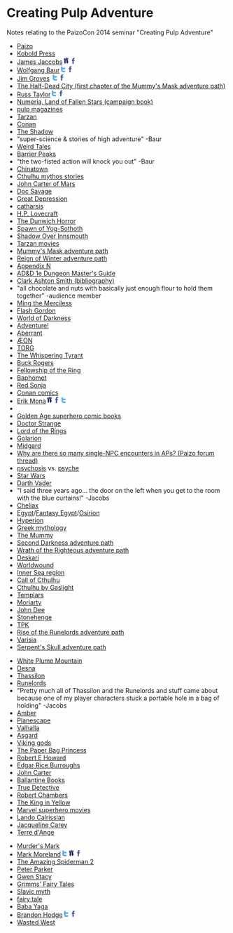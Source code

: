 Creating Pulp Adventure
=======================
Notes relating to the PaizoCon 2014 seminar "Creating Pulp Adventure"

- [Paizo](http://paizo.com)  
- [Kobold Press](http://www.koboldquarterly.com/)  
- [James Jaccobs](http://bigfootcountryblog.blogspot.com/)[<img src="img/paizo-32x32.png" height=16 width="16" />](http://paizo.com/people/JamesJacobs)[<img src="img/facebook-32x32.png" height=16 width="16" />](https://www.facebook.com/james.jacobs.357)  
- [Wolfgang Baur](http://pathfinderwiki.com/wiki/Wolfgang_Baur)[<img src="img/twitter-t-32x32.png" height=16 width="16" />](https://twitter.com/monkeyking)[<img src="img/facebook-32x32.png" height=16 width="16" />](https://www.facebook.com/pages/Wolfgang-Baur/178404008849824)  
- [Jim Groves](http://pathfinderwiki.com/wiki/Jim_Groves)  [<img src="img/twitter-t-32x32.png" height=16 width="16" />](https://twitter.com/)[<img src="img/facebook-32x32.png" height=16 width="16" />](https://www.facebook.com/pages/Jim-Groves-Game-Designer/1434363846828515)
- [The Half-Dead City (first chapter of the Mummy's Mask adventure path)](http://pathfinderwiki.com/wiki/The_Half-Dead_City)  
- [Russ Taylor](http://pathfinderwiki.com/wiki/Russ_Taylor)[<img src="img/twitter-t-32x32.png" height=16 width="16" />](https://twitter.com/innercaine)[<img src="img/facebook-32x32.png" height=16 width="16" />](https://www.facebook.com/)
- [Numeria, Land of Fallen Stars (campaign book)](http://pathfinderwiki.com/wiki/Numeria,_Land_of_Fallen_Stars)  
- [pulp magazines](https://en.wikipedia.org/wiki/Pulp_magazine)  
- [Tarzan](https://en.wikipedia.org/wiki/Tarzan)  
- [Conan](https://en.wikipedia.org/wiki/Conan_the_Barbarian)  
- [The Shadow](https://en.wikipedia.org/wiki/The_Shadow)  
- "super-science & stories of high adventure" -Baur  
- [Weird Tales](https://en.wikipedia.org/wiki/Weird_Tales)  
- [Barrier Peaks](http://www.canonfire.com/wiki/index.php?title=Expedition_to_the_Barrier_Peaks)  
- "the two-fisted action will knock you out" -Baur  
- [Chinatown](http://www.amazon.com/gp/product/B00AEFXN9G/ref=as_li_tl?ie=UTF8&camp=1789&creative=390957&creativeASIN=B00AEFXN9G&linkCode=as2&tag=pathfwiki-20&linkId=XUTSDH2B5RQFCIVK)
- [Cthulhu mythos stories](https://en.wikipedia.org/wiki/H._P._Lovecraft_bibliography)  
- [John Carter of Mars](https://en.wikipedia.org/wiki/John_Carter_of_Mars)  
- [Doc Savage](https://en.wikipedia.org/wiki/Doc_Savage)  
- [Great Depression](https://en.wikipedia.org/wiki/Great_Depression)  
- [catharsis](https://en.wikipedia.org/wiki/Catharsis)  
- [H.P. Lovecraft](https://en.wikipedia.org/wiki/H._P._Lovecraft)
- [The Dunwich Horror](https://en.wikisource.org/wiki/The_Dunwich_Horror)
- [Spawn of Yog-Sothoth](http://pathfinderwiki.com/wiki/Spawn_of_Yog-Sothoth)
- [Shadow Over Innsmouth](https://en.wikisource.org/wiki/The_Shadow_Over_Innsmouth)
- [Tarzan movies](http://www.amazon.com/s/?_encoding=UTF8&camp=1789&creative=390957&field-keywords=tarzan%20-disney&linkCode=ur2&rh=n%3A2625373011%2Ck%3Atarzan%20-disney&sprefix=tarzan%2Ctoys-and-games%2C430&tag=pathfwiki-20&url=search-alias%3Dmovies-tv&linkId=7OLLY7V3H74RZ3MN)  
- [Mummy's Mask adventure path](http://pathfinderwiki.com/wiki/Mummy%27s_Mask_Adventure_Path)  
- [Reign of Winter adventure path](http://pathfinderwiki.com/wiki/Reign_of_Winter) 
- [Appendix N](appendix_n.htm)  
- [AD&D 1e Dungeon Master's Guide](https://en.wikipedia.org/wiki/Dungeon_Master%27s_Guide#Advanced_Dungeons_.26_Dragons)
- [Clark Ashton Smith (bibliography)](https://en.wikipedia.org/wiki/Clark_Ashton_Smith#Bibliography)  
- "all chocolate and nuts with basically just enough flour to hold them together" -audience member  
- [Ming the Merciless](https://en.wikipedia.org/wiki/Ming_the_Merciless)  
- [Flash Gordon](https://en.wikipedia.org/wiki/Flash_Gordon)  
- [World of Darkness](http://whitewolf.wikia.com/wiki/World_of_Darkness)  
- [Adventure!](http://whitewolf.wikia.com/wiki/Adventure!)
- [Aberrant](http://whitewolf.wikia.com/wiki/Aberrant)
- [ÆON](http://whitewolf.wikia.com/wiki/Trinity)
- [TORG](https://en.wikipedia.org/wiki/Torg)  
- [The Whispering Tyrant](http://pathfinderwiki.com/wiki/Whispering_Tyrant)  
- [Buck Rogers](https://en.wikipedia.org/wiki/Buck_Rogers)  
- [Fellowship of the Ring](http://lotr.wikia.com/wiki/Fellowship_of_the_Ring)  
- [Baphomet](http://pathfinderwiki.com/wiki/Baphomet)
- [Red Sonja](https://en.wikipedia.org/wiki/Jirel_of_Joiry)  
- [Conan comics](https://en.wikipedia.org/wiki/Conan_(comics))  
- [Erik Mona](http://erikmona.wordpress.com/)[<img src="img/paizo-32x32.png" height=16 width="16" />](http://paizo.com/people/ErikMona)[<img src="img/facebook-32x32.png" height=16 width="16" />](https://www.facebook.com/pages/Erik-Mona-Author/140667695961838)[<img src="img/twitter-t-32x32.png" height=16 width="16" />](https://twitter.com/erikmona)  
- [](https://en.wikipedia.org/wiki/Jirel_of_Joiry)  
- [Golden Age superhero comic books](https://en.wikipedia.org/wiki/Golden_Age_of_Comic_Books)  
- [Doctor Strange](http://marvel.wikia.com/Stephen_Strange_(Earth-616))  
- [Lord of the Rings](http://www.amazon.com/s/?_encoding=UTF8&camp=1789&creative=390957&field-keywords=lord%20of%20the%20rings&linkCode=ur2&rh=n%3A283155%2Ck%3Alord%20of%20the%20rings&tag=pathfwiki-20&url=search-alias%3Dstripbooks&linkId=4T2GZ2BO4LUGUCHN)
- [Golarion](http://pathfinderwiki.com/wiki/Golarion)  
- [Midgard](http://paizo.com/store/byCompany/k/koboldPress/midgardCampaignSetting)  
- [
Why are there so many single-NPC encounters in APs? (Paizo forum thread)](http://paizo.com/threads/rzs2r7wj?Why-are-there-so-many-singleNPC-encounters-in)
- [psychosis](https://en.wikipedia.org/wiki/Psycosis) vs. [psyche](https://en.wikipedia.org/wiki/Psyche_(psychology))  
- [Star Wars](https://en.wikipedia.org/wiki/Star_Wars)  
- [Darth Vader](http://starwars.wikia.com/wiki/Darth_Vader#A_fateful_choice)  
- "I said three years ago... the door on the left when you get to the room with the blue curtains!" -Jacobs
- [Cheliax](http://pathfinderwiki.com/wiki/Cheliax)  
- [Egypt](https://en.wikipedia.org/wiki/Egypt)/[Fantasy Egypt](http://www.noreen-doyle.com/EgyptomaniaOrg/aef/EgyptSFF.html)/[Osirion](http://pathfinderwiki.com/wiki/Osirion)
- [Hyperion](http://www.amazon.com/gp/product/B004G60EHS/ref=as_li_tl?ie=UTF8&camp=1789&creative=390957&creativeASIN=B004G60EHS&linkCode=as2&tag=pathfwiki-20&linkId=VTPAMDDSOTWB6G2Y)
- [Greek mythology](https://en.wikipedia.org/wiki/Greek_mythology)  
- [The Mummy](http://www.amazon.com/s/?_encoding=UTF8&camp=1789&creative=390957&field-keywords=the%20mummy&linkCode=ur2&rh=n%3A2625373011%2Ck%3Athe%20mummy&sprefix=the%20mumm%2Caps%2C367&tag=pathfwiki-20&url=search-alias%3Dmovies-tv&linkId=QMXK2KFXGWRIVCO6)
- [Second Darkness adventure path](http://pathfinderwiki.com/wiki/Second_Darkness)  
- [Wrath of the Righteous adventure path](http://pathfinderwiki.com/wiki/Wrath_of_the_Righteous)  
- [Deskari](http://pathfinderwiki.com/wiki/Deskari)  
- [Worldwound](http://pathfinderwiki.com/wiki/Worldwound)  
- [Inner Sea region](http://pathfinderwiki.com/wiki/Inner_Sea_region)  
- [Call of Cthulhu](http://paizo.com/products/btpy7ec1?Call-of-Cthulhu-RPG-6th-Edition)
- [Cthulhu by Gaslight](http://paizo.com/products/btpy8k5c?Call-of-Cthulhu-Cthulhu-by-Gaslight)
- [Templars](https://en.wikipedia.org/wiki/Templars)  
- [Moriarty](https://en.wikipedia.org/wiki/Professor_Moriarty)  
- [John Dee](https://en.wikipedia.org/wiki/John_Dee)  
- [Stonehenge](https://en.wikipedia.org/wiki/Stonehenge)  
- [TPK](https://en.wikipedia.org/wiki/Total_party_kill)  
- [Rise of the Runelords adventure path](http://pathfinderwiki.com/wiki/Rise_of_the_Runelords)  
- [Varisia](http://pathfinderwiki.com/wiki/Varisia)  
- [Serpent's Skull adventure path](http://pathfinderwiki.com/wiki/Serpent%27s_Skull_(adventure_path))  
<!-- - 32:20 "What *if* --- comes back?" -->
- [White Plume Mountain](http://www.canonfire.com/wiki/index.php?title=White_Plume_Mountain_(module))
- [Desna](http://pathfinderwiki.com/wiki/Desna)  
- [Thassilon](http://pathfinderwiki.com/wiki/Thassilon)  
- [Runelords](http://pathfinderwiki.com/wiki/Runelords)  
- "Pretty much all of Thassilon and the Runelords and stuff came about because one of my player characters stuck a portable hole in a bag of holding" -Jacobs  
- [Amber](https://en.wikipedia.org/wiki/Amber_Diceless_Roleplaying_Game)  
- [Planescape](https://en.wikipedia.org/wiki/Planescape)  
- [Valhalla](https://en.wikipedia.org/wiki/Valhalla)  
- [Asgard](https://en.wikipedia.org/wiki/Asgard)  
- [Viking gods](https://en.wikipedia.org/wiki/%C3%86sir)  
- [The Paper Bag Princess](http://www.amazon.com/gp/product/B008DYZKQE/ref=as_li_tl?ie=UTF8&camp=1789&creative=390957&creativeASIN=B008DYZKQE&linkCode=as2&tag=pathfwiki-20&linkId=C62JZKX4THRF67ZX)
- [Robert E Howard](https://en.wikipedia.org/wiki/Robert_E._Howard)  
- [Edgar Rice Burroughs](https://en.wikipedia.org/wiki/Edgar_Rice_Burroughs)  
- [John Carter](http://www.amazon.com/s/?_encoding=UTF8&camp=1789&creative=390957&field-keywords=john%20carter&linkCode=ur2&sprefix=john%20carter%2Cstripbooks%2C235&tag=pathfwiki-20&url=search-alias%3Dmovies-tv&linkId=SPUXLE4D4RA2JLQR)  
- [Ballantine Books](https://en.wikipedia.org/wiki/Ballantine_Books)  
- [True Detective](http://www.amazon.com/s/?_encoding=UTF8&camp=1789&creative=390957&keywords=true%20detective&linkCode=ur2&qid=1405709249&rh=i%3Amovies-tv%2Ck%3Atrue%20detective&tag=pathfwiki-20&linkId=GLKGL5HNAP2OB5GY)
- [Robert Chambers](https://en.wikipedia.org/wiki/Robert_W._Chambers)  
- [The King in Yellow](https://en.wikisource.org/wiki/The_King_in_Yellow)  
- [Marvel superhero movies](http://marvel.wikia.com/Earth-199999)  
- [Lando Calrissian](http://starwars.wikia.com/wiki/Lando_Calrissian)  
- [Jacqueline Carey](https://en.wikipedia.org/wiki/Jacqueline_Carey)  
- [Terre d'Ange](http://kushiel.wikia.com/wiki/Terre_d'Ange)  
<!-- - "I'm thinking aboout ---"  c. 51:15 -->
- [Murder's Mark](http://pathfinderwiki.com/wiki/Murder%27s_Mark)  
- [Mark Moreland](http://pathfinderwiki.com/wiki/Mark_Moreland)[<img src="img/twitter-t-32x32.png" height=16 width="16" />](https://twitter.com/yoda8myhead)[<img src="img/paizo-32x32.png" height=16 width="16" />](http://paizo.com/people/MarkMoreland)[<img src="img/facebook-32x32.png" height=16 width="16" />](https://www.facebook.com/pages/Mark-Moreland-Author/193899530621453)  
- [The Amazing Spiderman 2](http://www.amazon.com/s/?_encoding=UTF8&camp=1789&creative=390957&field-keywords=the%20amazing%20spider-man%202&linkCode=ur2&rh=n%3A2625373011%2Ck%3Athe%20amazing%20spider-man%202&sprefix=the%20amazing%20spider%2Cmovies-tv%2C401&tag=pathfwiki-20&url=search-alias%3Dmovies-tv&linkId=UVCLV7BC2UEBZR73)
- [Peter Parker](http://marvel.wikia.com/Peter_Parker_(Earth-616))  
- [Gwen Stacy](http://marvel.wikia.com/Gwendolyne_Stacy_(Earth-616))  
- [Grimms' Fairy Tales](https://en.wikisource.org/wiki/Grimm%27s_Fairy_Tales)
- [Slavic myth](https://en.wikipedia.org/wiki/Slavic_mythology)  
- [fairy tale](https://en.wikipedia.org/wiki/Fairy_tale)  
- [Baba Yaga](https://en.wikipedia.org/wiki/Baba_yaga)  
- [Brandon Hodge](http://www.mysteriousplanchette.com/)[<img src="img/twitter-t-32x32.png" height=16 width="16" />](https://twitter.com/planchettesays)[<img src="img/facebook-32x32.png" height=16 width="16" />](https://www.facebook.com/MysteriousPlanchette)
- [Wasted West](http://paizo.com/products/btpy8x5y/discuss?Players-Guide-to-the-Wasted-West)  






















